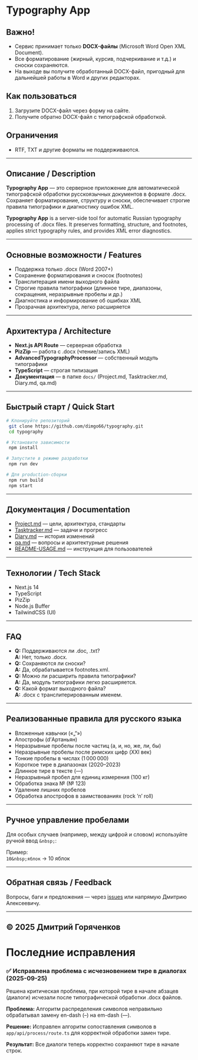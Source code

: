 # Typography App

## Важно!

- Сервис принимает только **DOCX-файлы** (Microsoft Word Open XML Document).
- Все форматирование (жирный, курсив, подчеркивание и т.д.) и сноски сохраняются.
- На выходе вы получите обработанный DOCX-файл, пригодный для дальнейшей работы в Word и других редакторах.

## Как пользоваться

1. Загрузите DOCX-файл через форму на сайте.
2. Получите обратно DOCX-файл с типографской обработкой.

## Ограничения
- RTF, TXT и другие форматы не поддерживаются.

---

## Описание / Description

**Typography App** — это серверное приложение для автоматической типографской обработки русскоязычных документов в формате .docx. Сохраняет форматирование, структуру и сноски, обеспечивает строгие правила типографики и диагностику ошибок XML.

**Typography App** is a server-side tool for automatic Russian typography processing of .docx files. It preserves formatting, structure, and footnotes, applies strict typography rules, and provides XML error diagnostics.

---

## Основные возможности / Features
- Поддержка только .docx (Word 2007+)
- Сохранение форматирования и сносок (footnotes)
- Транслитерация имени выходного файла
- Строгие правила типографики (длинное тире, диапазоны, сокращения, неразрывные пробелы и др.)
- Диагностика и информирование об ошибках XML
- Прозрачная архитектура, легко расширяется

---

## Архитектура / Architecture
- **Next.js API Route** — серверная обработка
- **PizZip** — работа с .docx (чтение/запись XML)
- **AdvancedTypographyProcessor** — собственный модуль типографики
- **TypeScript** — строгая типизация
- **Документация** — в папке `docs/` (Project.md, Tasktracker.md, Diary.md, qa.md)

---

## Быстрый старт / Quick Start

```bash
# Клонируйте репозиторий
 git clone https://github.com/dimgo66/typography.git
 cd typography

# Установите зависимости
 npm install

# Запустите в режиме разработки
 npm run dev

# Для production-сборки
 npm run build
 npm start
```

---

## Документация / Documentation
- [Project.md](./docs/Project.md) — цели, архитектура, стандарты
- [Tasktracker.md](./docs/Tasktracker.md) — задачи и прогресс
- [Diary.md](./docs/Diary.md) — история изменений
- [qa.md](./docs/qa.md) — вопросы и архитектурные решения
- [README-USAGE.md](./README-USAGE.md) — инструкция для пользователей

---

## Технологии / Tech Stack
- Next.js 14
- TypeScript
- PizZip
- Node.js Buffer
- TailwindCSS (UI)

---

## FAQ
- **Q:** Поддерживаются ли .doc, .txt?  
  **A:** Нет, только .docx.
- **Q:** Сохраняются ли сноски?  
  **A:** Да, обрабатывается footnotes.xml.
- **Q:** Можно ли расширить правила типографики?  
  **A:** Да, модуль типографики легко расширяется.
- **Q:** Какой формат выходного файла?  
  **A:** .docx с транслитерированным именем.

---

## Реализованные правила для русского языка

- Вложенные кавычки («„“»)
- Апострофы (d’Артаньян)
- Неразрывные пробелы после частиц (а, и, но, же, ли, бы)
- Неразрывные пробелы после римских цифр (XXI век)
- Тонкие пробелы в числах (1 000 000)
- Короткое тире в диапазонах (2020–2023)
- Длинное тире в тексте (—)
- Неразрывный пробел для единиц измерения (100 кг)
- Обработка знака № (№ 123)
- Удаление лишних пробелов
- Обработка апострофов в заимствованиях (rock ’n’ roll)

---

## Ручное управление пробелами
Для особых случаев (например, между цифрой и словом) используйте ручной ввод `&nbsp;`:

Пример:  
`10&nbsp;яблок` → 10 яблок

---

## Обратная связь / Feedback
Вопросы, баги и предложения — через [issues](https://github.com/dimgo66/typography/issues) или напрямую Дмитрию Алексеевичу.

---

**© 2025 Дмитрий Горяченков** 
---

#
# Последние исправления

### ✅ Исправлена проблема с исчезновением тире в диалогах (2025-09-25)

Решена критическая проблема, при которой тире в начале абзацев (диалоги) исчезали после типографической обработки .docx файлов. 

**Проблема:** Алгоритм распределения символов неправильно обрабатывал замену en-dash (–) на em-dash (—).

**Решение:** Исправлен алгоритм сопоставления символов в `app/api/process/route.ts` для корректной обработки замен тире.

**Результат:** Все диалоги теперь корректно сохраняют тире в начале строк.